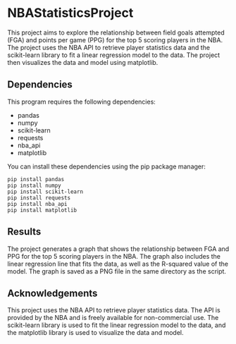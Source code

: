 # NBAStatisticsProject
This project aims to explore the relationship between field goals attempted (FGA) and points per game (PPG) for the top 5 scoring players in the NBA. The project uses the NBA API to retrieve player statistics data and the scikit-learn library to fit a linear regression model to the data. The project then visualizes the data and model using matplotlib.

## Dependencies
This program requires the following dependencies:

- pandas
- numpy
- scikit-learn
- requests
- nba_api
- matplotlib

You can install these dependencies using the pip package manager:

```
pip install pandas
pip install numpy
pip install scikit-learn
pip install requests
pip install nba_api
pip install matplotlib
```

## Results
The project generates a graph that shows the relationship between FGA and PPG for the top 5 scoring players in the NBA. The graph also includes the linear regression line that fits the data, as well as the R-squared value of the model. The graph is saved as a PNG file in the same directory as the script.

## Acknowledgements
This project uses the NBA API to retrieve player statistics data. The API is provided by the NBA and is freely available for non-commercial use. The scikit-learn library is used to fit the linear regression model to the data, and the matplotlib library is used to visualize the data and model.
